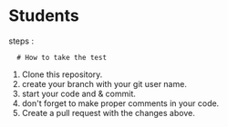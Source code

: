 # Students

steps :
      
      # How to take the test

1. Clone this repository.
2. create your branch with your git user name.
3. start your code and & commit.
4. don't forget to make proper comments in your code.
5. Create a pull request with the changes above.


